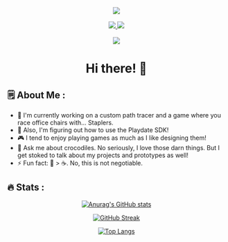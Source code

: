 <div id="header-gif" align="center">
  <img src="https://user-images.githubusercontent.com/11558887/169512811-3fd10e73-ab74-4d80-8a05-dbabf6f6f732.gif"/>
</div>
&nbsp;
<div id="header-badges" align="center">
  <a href="https://discord.gg/sD37jvSdKc">
    <img src="https://img.shields.io/badge/Discord-5865F2?style=for-the-badge&logo=discord&logoColor=white"/>
  </a>
  <a href="mailto:markieautarkie@gmail.com">
    <img src="https://img.shields.io/badge/Gmail-red?style=for-the-badge&logo=Gmail&logoColor=white"/>
  </a>
</div>
&nbsp;
<div id="header-text" align="center">
  <img src="https://komarev.com/ghpvc/?username=Markieautarkie&style=flat-square&color=blue"/>
  <h1>Hi there! 🐊</h1>
</div>

## :spiral_notepad: About Me :
- 🔭 I'm currently working on a custom path tracer and a game where you race office chairs with... Staplers.
- 🌱 Also, I'm figuring out how to use the Playdate SDK!
- 🎮 I tend to enjoy playing games as much as I like designing them! 
- 💬 Ask me about crocodiles. No seriously, I love those darn things. But I get stoked to talk about my projects and prototypes as well!
- ⚡ Fun fact: :tea: > :coffee:. No, this is not negotiable.

## :fire: Stats :
<div id="github-stats" align="center">
  
  [![Anurag's GitHub stats](https://markieautarkie-github-readme-stats.vercel.app/api?username=Markieautarkie&hide=stars,prs&count_private=true&show_icons=true&theme=blueberry&bg_color=ffffff00&border_color=A9A9A9)](https://github.com/anuraghazra/github-readme-stats)
  
  [![GitHub Streak](http://github-readme-streak-stats.herokuapp.com?user=Markieautarkie&theme=blueberry_duo&date_format=j%20M%5B%20Y%5D)](https://git.io/streak-stats)
  
  [![Top Langs](https://markieautarkie-github-readme-stats.vercel.app/api/top-langs/?username=Markieautarkie&hide=c,cmake&langs_count=6&layout=compact&theme=blueberry&bg_color=ffffff00&border_color=A9A9A9)](https://github.com/anuraghazra/github-readme-stats)

</div>
